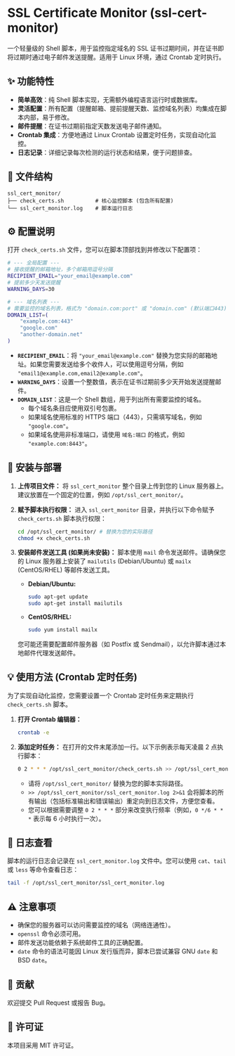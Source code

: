 # SSL Certificate Monitor (ssl-cert-monitor)

一个轻量级的 Shell 脚本，用于监控指定域名的 SSL 证书过期时间，并在证书即将过期时通过电子邮件发送提醒。适用于 Linux 环境，通过 Crontab 定时执行。

## ✨ 功能特性

*   **简单高效**：纯 Shell 脚本实现，无需额外编程语言运行时或数据库。
*   **灵活配置**：所有配置（提醒邮箱、提前提醒天数、监控域名列表）均集成在脚本内部，易于修改。
*   **邮件提醒**：在证书过期前指定天数发送电子邮件通知。
*   **Crontab 集成**：方便地通过 Linux Crontab 设置定时任务，实现自动化监控。
*   **日志记录**：详细记录每次检测的运行状态和结果，便于问题排查。

## 📂 文件结构

```
ssl_cert_monitor/
├── check_certs.sh          # 核心监控脚本 (包含所有配置)
└── ssl_cert_monitor.log    # 脚本运行日志
```

## ⚙️ 配置说明

打开 `check_certs.sh` 文件，您可以在脚本顶部找到并修改以下配置项：

```bash
# --- 全局配置 ---
# 接收提醒的邮箱地址，多个邮箱用逗号分隔
RECIPIENT_EMAIL="your_email@example.com"
# 提前多少天发送提醒
WARNING_DAYS=30

# --- 域名列表 ---
# 需要监控的域名列表，格式为 "domain.com:port" 或 "domain.com" (默认端口443)
DOMAIN_LIST=(
    "example.com:443"
    "google.com"
    "another-domain.net"
)
```

*   **`RECIPIENT_EMAIL`**：将 `"your_email@example.com"` 替换为您实际的邮箱地址。如果您需要发送给多个收件人，可以使用逗号分隔，例如 `"email1@example.com,email2@example.com"`。
*   **`WARNING_DAYS`**：设置一个整数值，表示在证书过期前多少天开始发送提醒邮件。
*   **`DOMAIN_LIST`**：这是一个 Shell 数组，用于列出所有需要监控的域名。
    *   每个域名条目应使用双引号包裹。
    *   如果域名使用标准的 HTTPS 端口（443），只需填写域名，例如 `"google.com"`。
    *   如果域名使用非标准端口，请使用 `域名:端口` 的格式，例如 `"example.com:8443"`。

## 🚀 安装与部署

1.  **上传项目文件：**
    将 `ssl_cert_monitor` 整个目录上传到您的 Linux 服务器上。建议放置在一个固定的位置，例如 `/opt/ssl_cert_monitor/`。

2.  **赋予脚本执行权限：**
    进入 `ssl_cert_monitor` 目录，并执行以下命令赋予 `check_certs.sh` 脚本执行权限：
    ```bash
    cd /opt/ssl_cert_monitor/ # 替换为您的实际路径
    chmod +x check_certs.sh
    ```

3.  **安装邮件发送工具 (如果尚未安装)：**
    脚本使用 `mail` 命令发送邮件。请确保您的 Linux 服务器上安装了 `mailutils` (Debian/Ubuntu) 或 `mailx` (CentOS/RHEL) 等邮件发送工具。
    *   **Debian/Ubuntu:**
        ```bash
        sudo apt-get update
        sudo apt-get install mailutils
        ```
    *   **CentOS/RHEL:**
        ```bash
        sudo yum install mailx
        ```
    您可能还需要配置邮件服务器（如 Postfix 或 Sendmail），以允许脚本通过本地邮件代理发送邮件。

## 💡 使用方法 (Crontab 定时任务)

为了实现自动化监控，您需要设置一个 Crontab 定时任务来定期执行 `check_certs.sh` 脚本。

1.  **打开 Crontab 编辑器：**
    ```bash
    crontab -e
    ```

2.  **添加定时任务：**
    在打开的文件末尾添加一行。以下示例表示每天凌晨 2 点执行脚本：
    ```bash
    0 2 * * * /opt/ssl_cert_monitor/check_certs.sh >> /opt/ssl_cert_monitor/ssl_cert_monitor.log 2>&1
    ```
    *   请将 `/opt/ssl_cert_monitor/` 替换为您的脚本实际路径。
    *   `>> /opt/ssl_cert_monitor/ssl_cert_monitor.log 2>&1` 会将脚本的所有输出（包括标准输出和错误输出）重定向到日志文件，方便您查看。
    *   您可以根据需要调整 `0 2 * * *` 部分来改变执行频率（例如，`0 */6 * * *` 表示每 6 小时执行一次）。

## 📄 日志查看

脚本的运行日志会记录在 `ssl_cert_monitor.log` 文件中。您可以使用 `cat`、`tail` 或 `less` 等命令查看日志：

```bash
tail -f /opt/ssl_cert_monitor/ssl_cert_monitor.log
```

## ⚠️ 注意事项

*   确保您的服务器可以访问需要监控的域名（网络连通性）。
*   `openssl` 命令必须可用。
*   邮件发送功能依赖于系统邮件工具的正确配置。
*   `date` 命令的语法可能因 Linux 发行版而异，脚本已尝试兼容 GNU `date` 和 BSD `date`。

## 🤝 贡献

欢迎提交 Pull Request 或报告 Bug。

## 📄 许可证

本项目采用 MIT 许可证。
